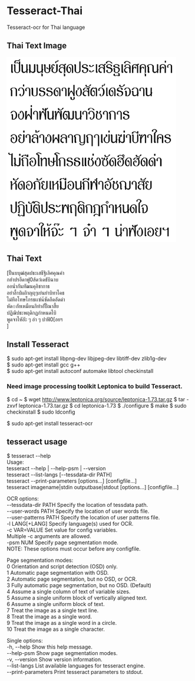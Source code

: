 # Tesseract-Thai
Tesseract-ocr for Thai language

## Thai Text Image  

![Thai text image](https://github.com/mrolarik/Tesseract-Thai/blob/master/data-text-img/thai-text.png)

## Thai Text 

[ปั้นบบุฒ่สุดปธะเสธีฐิเลิศคุณค่า  
กฮ่าปรอีดาฟู0ส้ดว๋เดธับิฉาบ  
ออน่ำกันทัฒนคุอิชากาธ  
อย่าลี้าป๋ผถิาญฤๆเย่นยำบิทาไคธ  
ไม่ทีอโทษโกรธเเซ่น๊ซัดอึดอัดด่า  
หัด๏กัยเหมือนกิทำอัปั๊ณาสี้ย  
ปฏิฌิปธะพฤดิกฏกําหนดไบิ  
พูดจาไหัอัะ ๆ อ่า ๆ ปาฟั0[อยฯ  
]

## Install Tesseract
$ sudo apt-get install libpng-dev libjpeg-dev libtiff-dev zlib1g-dev  
$ sudo apt-get install gcc g++  
$ sudo apt-get install autoconf automake libtool checkinstall  

### Need image processing toolkit Leptonica to build Tesseract.
$ cd ~
$ wget http://www.leptonica.org/source/leptonica-1.73.tar.gz
$ tar -zxvf leptonica-1.73.tar.gz
$ cd leptonica-1.73 
$ ./configure
$ make
$ sudo checkinstall
$ sudo ldconfig

$ sudo apt-get install tesseract-ocr  

## tesseract usage
$ tesseract --help  
Usage:  
  tesseract --help | --help-psm | --version  
  tesseract --list-langs [--tessdata-dir PATH]  
  tesseract --print-parameters [options...] [configfile...]  
  tesseract imagename|stdin outputbase|stdout [options...] [configfile...]  
  
OCR options:  
  --tessdata-dir PATH   Specify the location of tessdata path.  
  --user-words PATH     Specify the location of user words file.  
  --user-patterns PATH  Specify the location of user patterns file.  
  -l LANG[+LANG]        Specify language(s) used for OCR.  
  -c VAR=VALUE          Set value for config variables.  
                        Multiple -c arguments are allowed.  
  -psm NUM              Specify page segmentation mode.  
NOTE: These options must occur before any configfile.  
  
Page segmentation modes:  
  0    Orientation and script detection (OSD) only.  
  1    Automatic page segmentation with OSD.  
  2    Automatic page segmentation, but no OSD, or OCR.  
  3    Fully automatic page segmentation, but no OSD. (Default)  
  4    Assume a single column of text of variable sizes.  
  5    Assume a single uniform block of vertically aligned text.  
  6    Assume a single uniform block of text.  
  7    Treat the image as a single text line.  
  8    Treat the image as a single word.  
  9    Treat the image as a single word in a circle.  
 10    Treat the image as a single character.  
  
Single options:  
  -h, --help            Show this help message.  
  --help-psm            Show page segmentation modes.  
  -v, --version         Show version information.  
  --list-langs          List available languages for tesseract engine.  
  --print-parameters    Print tesseract parameters to stdout.  
